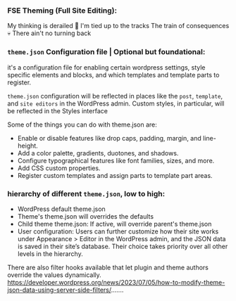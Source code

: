 ### FSE Theming (Full Site Editing):
My thinking is derailed 🤪 I'm tied up to the tracks 
The train of consequences 💀 There ain't no turning back
### `theme.json` Configuration file | Optional but foundational:
it's a configuration file for enabling certain wordpress settings, style specific elements and blocks, and which templates and template parts to register.

`theme.json` configuration will be reflected in places like the `post`, `template`, and `site editors` in the WordPress admin. Custom styles, in particular, will be reflected in the Styles interface

Some of the things you can do with theme.json are:

- Enable or disable features like drop caps, padding, margin, and line-height.
- Add a color palette, gradients, duotones, and shadows.
- Configure typographical features like font families, sizes, and more.
- Add CSS custom properties.
- Register custom templates and assign parts to template part areas.

### hierarchy of different `theme.json`, low to high:
- WordPress default theme.json
- Theme's theme.json will overrides the defaults
- Child theme theme.json: If active, will override parent's theme.json
- User configuration: Users can further customize how their site works under Appearance > Editor in the WordPress admin, and the JSON data is saved in their site’s database. Their choice takes priority over all other levels in the hierarchy.

There are also filter hooks available that let plugin and theme authors override the values dynamically. https://developer.wordpress.org/news/2023/07/05/how-to-modify-theme-json-data-using-server-side-filters/.......